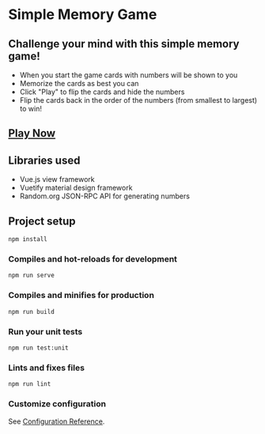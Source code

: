 # Simple Memory Game

## Challenge your mind with this simple memory game!
- When you start the game cards with numbers will be shown to you
- Memorize the cards as best you can
- Click "Play" to flip the cards and hide the numbers
- Flip the cards back in the order of the numbers (from smallest to largest) to win!

## [Play Now](https://lyudmil-mitev.github.io/memory-game/)

## Libraries used
- Vue.js view framework
- Vuetify material design framework
- Random.org JSON-RPC API for generating numbers

## Project setup
```
npm install
```

### Compiles and hot-reloads for development
```
npm run serve
```

### Compiles and minifies for production
```
npm run build
```

### Run your unit tests
```
npm run test:unit
```

### Lints and fixes files
```
npm run lint
```

### Customize configuration
See [Configuration Reference](https://cli.vuejs.org/config/).
